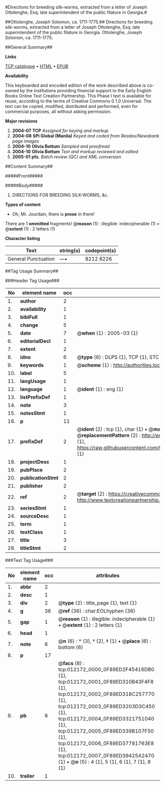 #Directions for breeding silk-worms, extracted from a letter of Joseph Ottolenghe, Esq; late superintendent of the public filature in Georgia.#

##Ottolenghe, Joseph Solomon, ca. 1711-1775.##
Directions for breeding silk-worms, extracted from a letter of Joseph Ottolenghe, Esq; late superintendent of the public filature in Georgia.
Ottolenghe, Joseph Solomon, ca. 1711-1775.

##General Summary##

**Links**

[TCP catalogue](http://www.ota.ox.ac.uk/tcp/)  • 
[HTML](http://tei.it.ox.ac.uk/tcp/Texts-HTML/free/N09/N09562.html)  • 
[EPUB](http://tei.it.ox.ac.uk/tcp/Texts-EPUB/free/N09/N09562.epub)

**Availability**

This keyboarded and encoded edition of the
	       work described above is co-owned by the institutions
	       providing financial support to the Early English Books
	       Online Text Creation Partnership. This Phase I text is
	       available for reuse, according to the terms of Creative
	       Commons 0 1.0 Universal. The text can be copied,
	       modified, distributed and performed, even for
	       commercial purposes, all without asking permission.

**Major revisions**

1. __2004-07__ __TCP__ *Assigned for keying and markup*
1. __2004-08__ __SPi Global (Manila)__ *Keyed and coded from Readex/Newsbank page images*
1. __2004-10__ __Olivia Bottum__ *Sampled and proofread*
1. __2004-10__ __Olivia Bottum__ *Text and markup reviewed and edited*
1. __2005-01__ __pfs.__ *Batch review (QC) and XML conversion*

##Content Summary##

#####Front#####

#####Body#####

1. DIRECTIONS FOR BREEDING SILK-WORMS, &c.

**Types of content**

  * Oh, Mr. Jourdain, there is **prose** in there!

There are 1 **ommitted** fragments! 
 @__reason__ (1) : illegible: indecipherable (1)  •  @__extent__ (1) : 2 letters (1)

**Character listing**


|Text|string(s)|codepoint(s)|
|---|---|---|
|General Punctuation|—•|8212 8226|

##Tag Usage Summary##

###Header Tag Usage###

|No|element name|occ|attributes|
|---|---|---|---|
|1.|__author__|2||
|2.|__availability__|1||
|3.|__biblFull__|1||
|4.|__change__|5||
|5.|__date__|7| @__when__ (1) : 2005-03 (1)|
|6.|__editorialDecl__|1||
|7.|__extent__|2||
|8.|__idno__|6| @__type__ (6) : DLPS (1), TCP (1), STC (1), NOTIS (1), IMAGE-SET (1), EVANS-CITATION (1)|
|9.|__keywords__|1| @__scheme__ (1) : http://authorities.loc.gov/ (1)|
|10.|__label__|5||
|11.|__langUsage__|1||
|12.|__language__|1| @__ident__ (1) : eng (1)|
|13.|__listPrefixDef__|1||
|14.|__note__|3||
|15.|__notesStmt__|1||
|16.|__p__|11||
|17.|__prefixDef__|2| @__ident__ (2) : tcp (1), char (1)  •  @__matchPattern__ (2) : ([0-9\-]+):([0-9IVX]+) (1), (.+) (1)  •  @__replacementPattern__ (2) : http://eebo.chadwyck.com/downloadtiff?vid=$1&page=$2 (1), https://raw.githubusercontent.com/textcreationpartnership/Texts/master/tcpchars.xml#$1 (1)|
|18.|__projectDesc__|1||
|19.|__pubPlace__|2||
|20.|__publicationStmt__|2||
|21.|__publisher__|2||
|22.|__ref__|2| @__target__ (2) : https://creativecommons.org/publicdomain/zero/1.0/ (1), http://www.textcreationpartnership.org/docs/. (1)|
|23.|__seriesStmt__|1||
|24.|__sourceDesc__|1||
|25.|__term__|1||
|26.|__textClass__|1||
|27.|__title__|3||
|28.|__titleStmt__|2||


###Text Tag Usage###

|No|element name|occ|attributes|
|---|---|---|---|
|1.|__abbr__|2||
|2.|__desc__|1||
|3.|__div__|2| @__type__ (2) : title_page (1), text (1)|
|4.|__g__|36| @__ref__ (36) : char:EOLhyphen (36)|
|5.|__gap__|1| @__reason__ (1) : illegible: indecipherable (1)  •  @__extent__ (1) : 2 letters (1)|
|6.|__head__|1||
|7.|__note__|6| @__n__ (6) : * (3), † (2), ‡ (1)  •  @__place__ (6) : bottom (6)|
|8.|__p__|17||
|9.|__pb__|8| @__facs__ (8) : tcp:012172_0000_0F89ED2F45416DB0 (1), tcp:012172_0001_0F89ED310B43F4F8 (1), tcp:012172_0002_0F89ED318C257770 (1), tcp:012172_0003_0F89ED3203D3C450 (1), tcp:012172_0004_0F89ED3321751040 (1), tcp:012172_0005_0F89ED339B107F50 (1), tcp:012172_0006_0F89ED37781763E8 (1), tcp:012172_0007_0F89ED39425A2470 (1)  •  @__n__ (5) : 4 (1), 5 (1), 6 (1), 7 (1), 8 (1)|
|10.|__trailer__|1||
